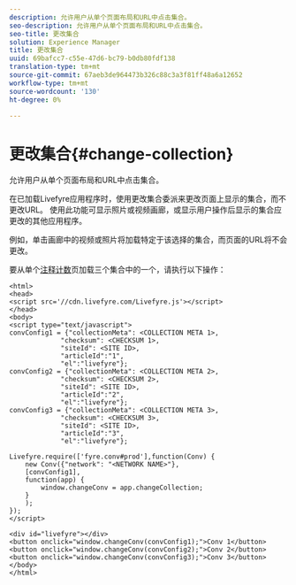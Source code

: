 ```yaml
---
description: 允许用户从单个页面布局和URL中点击集合。
seo-description: 允许用户从单个页面布局和URL中点击集合。
seo-title: 更改集合
solution: Experience Manager
title: 更改集合
uuid: 69bafcc7-c55e-47d6-bc79-b0db80fdf138
translation-type: tm+mt
source-git-commit: 67aeb3de964473b326c88c3a3f81ff48a6a12652
workflow-type: tm+mt
source-wordcount: '130'
ht-degree: 0%

---
```



# 更改集合{#change-collection}

允许用户从单个页面布局和URL中点击集合。

在已加载Livefyre应用程序时，使用更改集合委派来更改页面上显示的集合，而不更改URL。 使用此功能可显示照片或视频画廊，或显示用户操作后显示的集合应更改的其他应用程序。

例如，单击画廊中的视频或照片将加载特定于该选择的集合，而页面的URL将不会更改。

要从单个[注释计数](/help/implementation/c-advanced-topics/t-display-comment-count.md)页加载三个集合中的一个，请执行以下操作：

```
<html> 
<head> 
<script src='//cdn.livefyre.com/Livefyre.js'></script> 
</head> 
<body> 
<script type="text/javascript"> 
convConfig1 = {"collectionMeta": <COLLECTION META 1>, 
             "checksum": <CHECKSUM 1>, 
             "siteId": <SITE ID>, 
             "articleId":"1", 
             "el":"livefyre"}; 
convConfig2 = {"collectionMeta": <COLLECTION META 2>, 
             "checksum": <CHECKSUM 2>, 
             "siteId": <SITE ID>, 
             "articleId":"2", 
             "el":"livefyre"}; 
convConfig3 = {"collectionMeta": <COLLECTION META 3>, 
             "checksum": <CHECKSUM 3>, 
             "siteId": <SITE ID>, 
             "articleId":"3", 
             "el":"livefyre"}; 
  
Livefyre.require(['fyre.conv#prod'],function(Conv) { 
    new Conv({"network": "<NETWORK NAME>"}, 
    [convConfig1], 
    function(app) {  
        window.changeConv = app.changeCollection; 
    } 
    ); 
}); 
</script> 
  
<div id="livefyre"></div> 
<button onclick="window.changeConv(convConfig1);">Conv 1</button> 
<button onclick="window.changeConv(convConfig2);">Conv 2</button> 
<button onclick="window.changeConv(convConfig3);">Conv 3</button> 
</body> 
</html>
```

